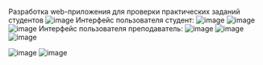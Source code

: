 Разработка web-приложения для проверки практических заданий студентов 
![image](https://github.com/c0l0b0k/rsodpo/assets/104769390/baf04ad9-50d8-455c-b309-97789cbb6057)
Интерфейс пользователя студент:
![image](https://github.com/c0l0b0k/rsodpo/assets/104769390/a0793cf8-2550-410e-b508-4ebb1af1dc3c)
![image](https://github.com/c0l0b0k/rsodpo/assets/104769390/ee0c4f0c-7c80-4cd0-b200-5b41805d4153)
![image](https://github.com/c0l0b0k/rsodpo/assets/104769390/3c1c7050-2f7a-47ae-b626-69b9b1761b46)
Интерфейс пользователя преподаватель:
![image](https://github.com/c0l0b0k/rsodpo/assets/104769390/5d0df666-e71d-4163-8141-d3fd02caa15d)
![image](https://github.com/c0l0b0k/rsodpo/assets/104769390/82dc4737-4112-4102-96db-b2d3483e512d)
![image](https://github.com/c0l0b0k/rsodpo/assets/104769390/950e9c14-fffd-4285-b151-1ebea264e6ca)

![image](https://github.com/c0l0b0k/rsodpo/assets/104769390/33b2147a-23a2-47bd-a3e1-7ee355d6f4f8)
![image](https://github.com/c0l0b0k/rsodpo/assets/104769390/5c9c3201-4382-4256-8e35-040c01e4b1f3)












